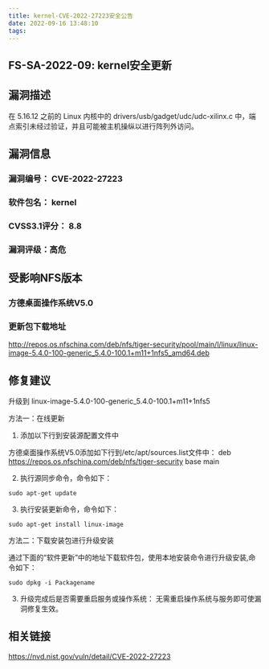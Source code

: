 ```yaml
---
title: kernel-CVE-2022-27223安全公告
date: 2022-09-16 13:48:10
tags:
---
```

## FS-SA-2022-09: kernel安全更新

## 漏洞描述

在 5.16.12 之前的 Linux 内核中的 drivers/usb/gadget/udc/udc-xilinx.c 中，端点索引未经过验证，并且可能被主机操纵以进行阵列外访问。

## 漏洞信息

###    漏洞编号： CVE-2022-27223

###    软件包名： kernel

###    CVSS3.1评分： 8.8

###    漏洞评级：高危

## 受影响NFS版本

###    方德桌面操作系统V5.0

### 更新包下载地址

http://repos.os.nfschina.com/deb/nfs/tiger-security/pool/main/l/linux/linux-image-5.4.0-100-generic_5.4.0-100.1+m11+1nfs5_amd64.deb

## 修复建议

升级到 linux-image-5.4.0-100-generic_5.4.0-100.1+m11+1nfs5

方法一：在线更新

1. 添加以下行到安装源配置文件中

方德桌面操作系统V5.0添加如下行到/etc/apt/sources.list文件中：
deb https://repos.os.nfschina.com/deb/nfs/tiger-security base main

2. 执行源同步命令，命令如下：

```
sudo apt-get update
```

3. 执行安装更新命令，命令如下：

```
sudo apt-get install linux-image
```

方法二：下载安装包进行升级安装

通过下面的“软件更新”中的地址下载软件包，使用本地安装命令进行升级安装,命令如下：

```
sudo dpkg -i Packagename
```

3. 升级完成后是否需要重启服务或操作系统：
   无需重启操作系统与服务即可使漏洞修复生效。

## 相关链接

https://nvd.nist.gov/vuln/detail/CVE-2022-27223
